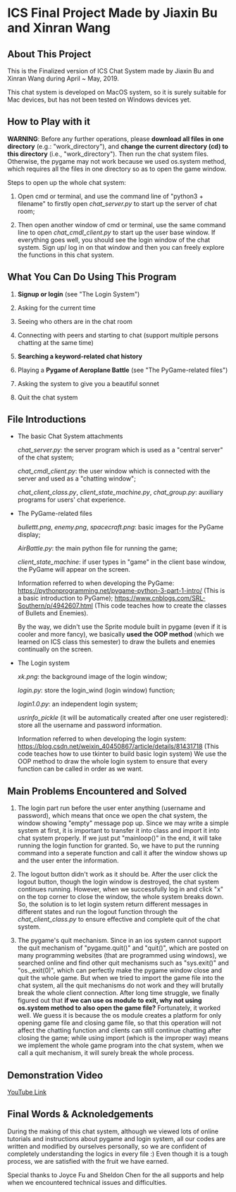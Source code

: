 # ICS Final Project Made by Jiaxin Bu and Xinran Wang

## About This Project
This is the Finalized version of ICS Chat System made by Jiaxin Bu and Xinran Wang during April ~ May, 2019.

This chat system is developed on MacOS system, so it is surely suitable for Mac devices, but has not been tested on Windows devices yet.

## How to Play with it
**WARNING**: Before any further operations, please **download all files in one directory** (e.g.: "work_directory"), and **change the current directory (cd) to this directory** (i.e., "work_directory"). Then run the chat system files. Otherwise, the pygame may not work because we used os.system method, which requires all the files in one directory so as to open the game window.

Steps to open up the whole chat system:

1. Open cmd or terminal, and use the command line of "python3 + filename" to firstly open *chat_server.py* to start up the server of chat room;

2. Then open another window of cmd or terminal, use the same command line to open *chat_cmdl_client.py* to start up the user base window. If everything goes well, you should see the login window of the chat system. Sign up/ log in on that window and then you can freely explore the functions in this chat system.

## What You Can Do Using This Program
1. **Signup or login** (see "The Login System")

2. Asking for the current time

3. Seeing who others are in the chat room

4. Connecting with peers and starting to chat (support multiple persons chatting at the same time)

5. **Searching a keyword-related chat history**

6. Playing a **Pygame of Aeroplane Battle** (see "The PyGame-related files")

7. Asking the system to give you a beautiful sonnet

8. Quit the chat system

## File Introductions
- The basic Chat System attachments

  *chat_server.py*: the server program which is used as a "central server" of the chat system;
 
  *chat_cmdl_client.py*: the user window which is connected with the server and used as a "chatting window";
 
  *chat_client_class.py*, *client_state_machine.py*, *chat_group.py*: auxiliary programs for users' chat experience.

- The PyGame-related files
 
  *bullettt.png*, *enemy.png*, *spacecraft.png*: basic images for the PyGame display;
 
  *AirBattle.py*: the main python file for running the game;
 
  *client_state_machine*: if user types in "game" in the client base window, the PyGame will appear on the screen.
 
  Information referred to when developing the PyGame: https://pythonprogramming.net/pygame-python-3-part-1-intro/ (This is a basic introduction to PyGame); https://www.cnblogs.com/SRL-Southern/p/4942607.html (This code teaches how to create the classes of Bullets and Enemies).
 
  By the way, we didn't use the Sprite module built in pygame (even if it is cooler and more fancy), we basically **used the OOP method** (which we learned on ICS class this semester) to draw the bullets and enemies continually on the screen.
 
- The Login system

  *xk.png*: the background image of the login window;
 
  *login.py*: store the login_wind (login window) function;
 
  *login1.0.py*: an independent login system;
 
  *usrinfo_pickle* (it will be automatically created after one user registered): store all the username and password information.
 
  Information referred to when developing the login system: https://blog.csdn.net/weixin_40450867/article/details/81431718 (This code teaches how to use tkinter to build basic login system) We use the OOP method to draw the whole login system to ensure that every function can be called in order as we want.

## Main Problems Encountered and Solved
1. The login part run before the user enter anything (username and password), which means that once we open the chat system, the window showing "empty" message pop up. Since we may write a simple system at first, it is important to transfer it into class and import it into chat system properly. If we just put "mainloop()" in the end, it will take running the login function for granted. So, we have to put the running command into a seperate function and call it after the window shows up and the user enter the information.

2. The logout button didn't work as it should be. After the user click the logout button, though the login window is destroyed, the chat system continues running. However, when we successfully log in and click "x" on the top corner to close the window, the whole system breaks down. So, the solution is to let login system return different messages in different states and run the logout function through the *chat_client_class.py* to ensure effective and complete quit of the chat system.

3. The pygame's quit mechanism. Since in an ios system cannot support the quit mechanism of "pygame.quit()" and "quit()", which are posted on many programming websites (that are programmed using windows), we searched online and find other quit mechanisms such as "sys.exit()" and "os._exit(0)", which can perfectly make the pygame window close and quit the whole game. But when we tried to import the game file into the chat system, all the quit mechanisms do not work and they will brutally break the whole client connection. After long time struggle, we finally figured out that **if we can use os module to exit, why not using os.system method to also open the game file?** Fortunately, it worked well. We guess it is because the os module creates a platform for only opening game file and closing game file, so that this operation will not affect the chatting function and clients can still continue chatting after closing the game; while using import (which is the improper way) means we implement the whole game program into the chat system, when we call a quit mechanism, it will surely break the whole process.

## Demonstration Video
[YouTube Link](https://youtu.be/InnpIs0lSXQ)

## Final Words & Acknoledgements
During the making of this chat system, although we viewed lots of online tutorials and instructions about pygame and login system, all our codes are written and modified by ourselves personally, so we are confident of completely understanding the logics in every file :) Even though it is a tough process, we are satisfied with the fruit we have earned. 

Special thanks to Joyce Fu and Sheldon Chen for the all supports and help when we encountered technical issues and difficulties.
